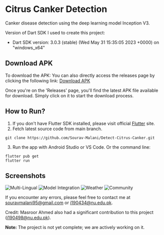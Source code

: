 # Citrus Canker Detection

Canker disease detection using the deep learning model Inception V3.

Version of Dart SDK I used to create this project:
- Dart SDK version: 3.0.3 (stable) (Wed May 31 15:35:05 2023 +0000) on "windows_x64"

## Download APK
To download the APK:
   You can also directly access the releases page by clicking the following link: [Download APK](https://github.com/Sourav-Malani/Detect-Citrus-Canker/releases)

Once you're on the 'Releases' page, you'll find the latest APK file available for download. Simply click on it to start the download process.

## How to Run?

1. If you don't have Flutter SDK installed, please visit official [Flutter](https://flutter.dev/) site.
2. Fetch latest source code from main branch.

```
git clone https://github.com/Sourav-Malani/Detect-Citrus-Canker.git
```

3. Run the app with Android Studio or VS Code. Or the command line:

```
flutter pub get
flutter run
```


## Screenshots
![Multi-Lingual](https://github.com/Sourav-Malani/Detect-Citrus-Canker/assets/74541281/98fbb276-1b16-4b9a-8339-f4a552e9484c)
![Model Integration](https://github.com/Sourav-Malani/Detect-Citrus-Canker/assets/74541281/b6a3622d-0433-4632-9357-d3e06425dc9f)
![Weather](https://github.com/Sourav-Malani/Detect-Citrus-Canker/assets/74541281/984454b6-9d60-4ddd-8e4f-a0fe8e0543f2)
![Community](https://github.com/Sourav-Malani/Detect-Citrus-Canker/assets/74541281/a7582929-afb2-49e5-a689-a1b77ea57f67)



If you encounter any errors, please feel free to contact me at souravmalani95@gmail.com or i190434@nu.edu.pk.

Credit: Masroor Ahmed also had a significant contribution to this project (i190498@nu.edu.pk).

**Note:** The project is not yet complete; we are actively working on it.
